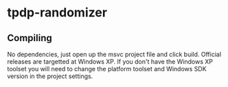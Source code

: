 # tpdp-randomizer
## Compiling
No dependencies, just open up the msvc project file and click build.
Official releases are targetted at Windows XP. If you don't have the Windows XP toolset you will need to change the platform toolset and Windows SDK version in the project settings.